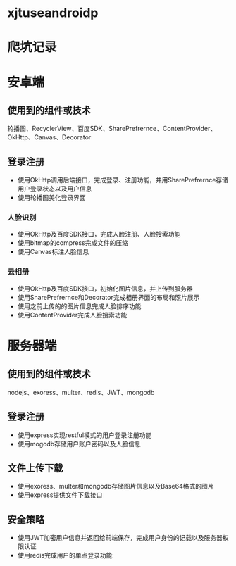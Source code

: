 # xjtuseandroidp

# 爬坑记录


# 安卓端


## 使用到的组件或技术
轮播图、RecyclerView、百度SDK、SharePrefrernce、ContentProvider、OkHttp、Canvas、Decorator	

## 登录注册
- 使用OkHttp调用后端接口，完成登录、注册功能，并用SharePrefrernce存储用户登录状态以及用户信息
- 使用轮播图美化登录界面

### 人脸识别
- 使用OkHttp及百度SDK接口，完成人脸注册、人脸搜索功能
- 使用bitmap的compress完成文件的压缩
- 使用Canvas标注人脸信息

### 云相册
- 使用OkHttp及百度SDK接口，初始化图片信息，并上传到服务器
- 使用SharePrefrernce和Decorator完成相册界面的布局和照片展示
- 使用之前上传的的图片信息完成人脸排序功能
- 使用ContentProvider完成人脸搜索功能

# 服务器端
## 使用到的组件或技术
nodejs、exoress、multer、redis、JWT、mongodb

## 登录注册
- 使用express实现restful模式的用户登录注册功能
- 使用mogodb存储用户账户密码以及人脸信息

## 文件上传下载
- 使用exoress、multer和mongodb存储图片信息以及Base64格式的图片
- 使用express提供文件下载接口

## 安全策略
- 使用JWT加密用户信息并返回给前端保存，完成用户身份的记载以及服务器权限认证
- 使用redis完成用户的单点登录功能

